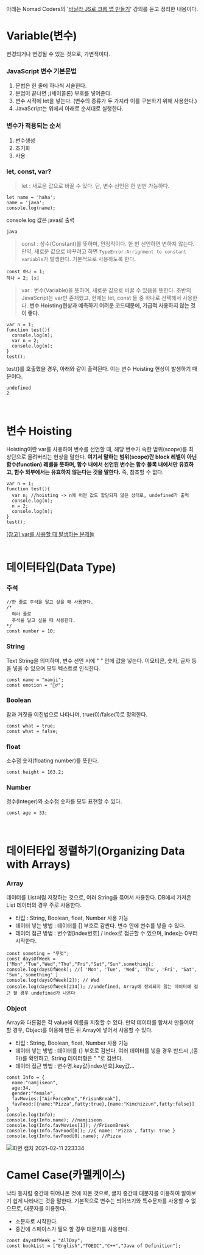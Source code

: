 아래는 Nomad Coders의 '[바닐라 JS로 크롬 앱 만들기](https://nomadcoders.co/javascript-for-beginners/lobby)' 강의를 듣고 정리한 내용이다. 

# Variable(변수)
변경되거나 변경될 수 있는 것으로, 가변적이다. 

### JavaScript 변수 기본문법
1. 문법은 한 줄에 하나씩 서술한다.
1. 문법이 끝나면 ;(세미콜론) 부호를 넣어준다.
1. 변수 시작에 let을 넣는다. (변수의 종류가 두 가지라 이를 구분하기 위해 사용한다.)
1. JavaScript는 위에서 아래로 순서대로 실행한다.

### 변수가 적용되는 순서
1. 변수생성
1. 초기화
1. 사용

### let, const, var?
>let : 새로운 값으로 바꿀 수 있다. 단, 변수 선언은 한 번만 가능하다.
```
let name = 'haha';
name = 'java';
console.log(name);
```
console.log 값은 java로 출력
```
java
```

>const : 상수(Constant)를 뜻하며, 안정적이다. 한 번 선언하면 변하지 않는다. 만약, 새로운 값으로 바꾸려고 하면 `TypeError:Arrignment to constant variable`가 발생한다. 기본적으로 사용하도록 한다.
```
const 하나 = 1;
하나 = 2; [x]
```

>var : 변수(Variable)을 뜻하며, 새로운 값으로 바꿀 수 있음을 뜻한다. 초반의 JavaScript는 var만 존재했고, 현재는 let, const 둘 중 하나로 선택해서 사용한다. 
<strong>변수 Hoisting현상과 예측하기 어려운 코드때문에, 가급적 사용하지 않는 것이 좋다.</strong>
```
var n = 1;
function test(){
  console.log(n);
  var n = 2;
  console.log(n);
}
test();
```
test()를 호출했을 경우, 아래와 같이 출력된다. 이는 변수 Hoisting 현상이 발생하기 때문이다.
```
undefined
2
```
<br>

# 변수 Hoisting
Hoisting이란 var를 사용하여 변수를 선언할 때, 해당 변수가 속한 범위(scope)를 최상단으로 올려버리는 현상을 말한다. 
<strong>여기서 말하는 범위(scope)란 block 레벨이 아닌 함수(function) 레벨을 뜻하며, 함수 내에서 선언된 변수는 함수 블록 내에서만 유효하고, 함수 외부에서는 유효하지 않는다는 것을 말한다.</strong> 
즉, 참조할 수 없다.
```
var n = 1;
function test(){
  var n; //hoisting -> n에 어떤 값도 할당되지 않은 상태로, undefined가 출력
  console.log(n);
  n = 2;
  console.log(n);
}
test();
```

[[참고] var를 사용할 때 발생하는 문제들](https://www.daleseo.com/js-var-issues/)
<br>
<br>


# 데이터타입(Data Type)
### 주석 
```
//한 줄로 주석을 달고 싶을 때 사용한다.
/*
  여러 줄로 
  주석을 달고 싶을 때 사용한다.
*/
const number = 10;
```

### String
Text String을 의미하며, 변수 선언 시에 " " 안에 값을 넣는다. 이모티콘, 숫자, 글자 등을 넣을 수 있으며 모두 텍스트로 인식한다.
```
const name = "namji"; 
const emotion = "🤦‍♂️";
```

### Boolean
참과 거짓을 이진법으로 나타나며, true(0)/false(1)로 정의한다.
```
const what = true;
const what = false;
```

### float
소수점 숫자(floating number)를 뜻한다.
```
const height = 163.2;
```

### Number
정수(Integer)와 소수점 숫자를 모두 표현할 수 있다.
```
const age = 33;
```

<br>

# 데이터타입 정렬하기(Organizing Data with Arrays)
### Array
데이터를 List처럼 저장하는 것으로, 여러 String을 묶어서 사용한다. DB에서 가져온 List 데이터의 경우 주로 사용한다. 
- 타입 : String, Boolean, float, Number 사용 가능
- 데이터 넣는 방법 : 데이터를 [] 부호로 감싼다. 변수 안에 변수를 넣을 수 있다.
- 데이터 접근 방법 : 변수명[index번호] / index로 접근할 수 있으며, index는 0부터 시작한다.
```
const someting = "무엇";
const daysOfWeek = ["Mon","Tue","Wed","Thu","Fri","Sat","Sun",something];
console.log(daysOfWeek); //[ 'Mon', 'Tue', 'Wed', 'Thu', 'Fri', 'Sat', 'Sun','something' ]
console.log(daysOfWeek[2]); // Wed
console.log(daysOfWeek[234]); //undefined, Array에 정의되지 않는 데이터에 접근 할 경우 undefined가 나온다
```

### Object
Array와 다른점은 각 value에 이름을 지정할 수 있다. 만약 데이터를 합쳐서 만들어야 할 경우, Object를 이용해 만든 뒤 Array에 넣어서 사용할 수 있다.
- 타입 : String, Boolean, float, Number 사용 가능
- 데이터 넣는 방법 : 데이터를 {} 부호로 감싼다. 여러 데이터를 넣을 경우 반드시 ,(콤마)를 확인하고, String 데이터형은 " "로 감싼다.
- 데이터 접근 방법 : 변수명.key값[index번호].key값...
```
const Info = {
  name:"namjiseon",
  age:34,
  gender:"female",
  favMovies:["AirForceOne","FrisonBreak"],
  favFood:[{name:"Pizza",fatty:true},{name:"Kimchizzun",fatty:false}]
}
console.log(Info); 
console.log(Info.name); //namjiseon
console.log(Info.favMovies[1]); //FrisonBreak
console.log(Info.favFood[0]); //{ name: 'Pizza', fatty: true }
console.log(Info.favFood[0].name); //Pizza
```
![화면 캡처 2021-02-11 223334](https://user-images.githubusercontent.com/71870567/107643238-3a6e7880-6cb9-11eb-8e23-e94804b372ae.png)
<br>

# Camel Case(카멜케이스)
낙타 등처럼 중간에 튀어나온 것에 따온 것으로, 글자 중간에 대문자를 이용하여 알아보기 쉽게 나타내는 것을 말한다. 기본적으로 변수는 띄어쓰기와 특수문자를 사용할 수 없으므로, 대문자를 이용한다.
- 소문자로 시작한다.
- 중간에 스페이스가 필요 할 경우 대문자를 사용한다.
```
const daysOfWeek = "AllDay";
const bookList = ["English","TOEIC","C++","Java of Definition"];
```
